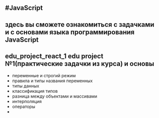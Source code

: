 #JavaScript
----------
здесь вы сможете ознакомиться с задачками  и с основами языка программирования JavaScript
----------
edu_project_react_1 edu project №1(практические задачки из курса) и основы
----------
- переменные и строгий режим
- правила и типы названия переменных
- типы данных
- классификация типов
- разница между объектами и массивами
- интерполяция
- операторы
- 
